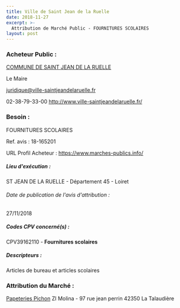 ```yaml
---
title: Ville de Saint Jean de la Ruelle
date: 2018-11-27
excerpt: >-
  Attribution de Marché Public - FOURNITURES SCOLAIRES
layout: post
---
```


### Acheteur Public : 
<a href="/acheteur-135/siren-214502858"> COMMUNE DE SAINT JEAN DE LA RUELLE</a><br/>

Le Maire

juridique@ville-saintjeandelaruelle.fr

02-38-79-33-00
http://www.ville-saintjeandelaruelle.fr/
### Besoin :

FOURNITURES SCOLAIRES

Ref. avis : 18-165201

URL Profil Acheteur : https://www.marches-publics.info/

##### Lieu d'exécution :

ST JEAN DE LA RUELLE - Département 45 - Loiret

###### Date de publication de l'avis d'attribution : 
27/11/2018

##### Codes CPV concerné(s) :
CPV39162110 - **Fournitures scolaires** <br/>

##### Descripteurs :
Articles de bureau et articles scolaires <br/>

### Attribution du Marché :
<a href="/entreprise-555/siren-401494828"> Papeteries Pichon</a>    ZI Molina - 97 rue jean perrin 42350 La Talaudière <br/>
